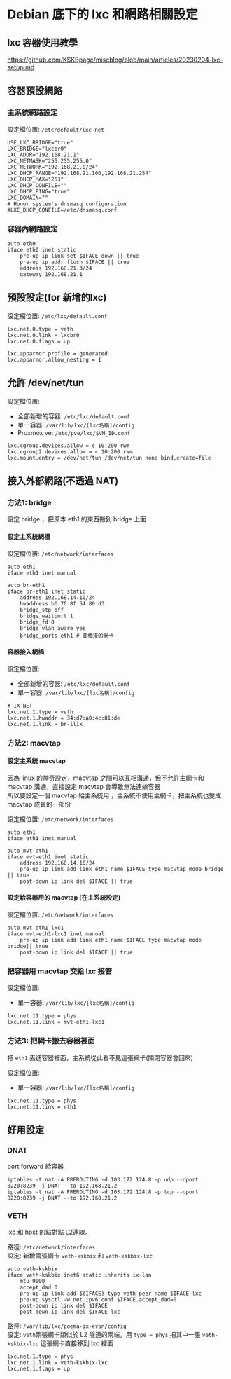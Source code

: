# Debian 底下的 lxc 和網路相關設定

## lxc 容器使用教學
https://github.com/KSKBpage/miscblog/blob/main/articles/20230204-lxc-setup.md

## 容器預設網路

### 主系統網路設定

設定檔位置: `/etc/default/lxc-net`
```
USE_LXC_BRIDGE="true"
LXC_BRIDGE="lxcbr0"
LXC_ADDR="192.168.21.1"
LXC_NETMASK="255.255.255.0"
LXC_NETWORK="192.168.21.0/24"
LXC_DHCP_RANGE="192.168.21.100,192.168.21.254"
LXC_DHCP_MAX="253"
LXC_DHCP_CONFILE=""
LXC_DHCP_PING="true"
LXC_DOMAIN=""
# Honor system's dnsmasq configuration
#LXC_DHCP_CONFILE=/etc/dnsmasq.conf
```

### 容器內網路設定
```
auto eth0
iface eth0 inet static
    pre-up ip link set $IFACE down || true
    pre-up ip addr flush $IFACE || true
    address 192.168.21.3/24
    gateway 192.168.21.1
```


## 預設設定(for 新增的lxc)

設定檔位置: `/etc/lxc/default.conf`
```
lxc.net.0.type = veth
lxc.net.0.link = lxcbr0
lxc.net.0.flags = up

lxc.apparmor.profile = generated
lxc.apparmor.allow_nesting = 1
```


## 允許 /dev/net/tun

設定檔位置: 
* 全部新增的容器: `/etc/lxc/default.conf`
* 單一容器: `/var/lib/lxc/[lxc名稱]/config`
* Proxmox ve: `/etc/pve/lxc/$VM_ID.conf`

```
lxc.cgroup.devices.allow = c 10:200 rwm
lxc.cgroup2.devices.allow = c 10:200 rwm
lxc.mount.entry = /dev/net/tun /dev/net/tun none bind,create=file
```

## 接入外部網路(不透過 NAT)

### 方法1: bridge

設定 bridge ，把原本 eth1 的東西搬到 bridge 上面

#### 設定主系統網橋

設定檔位置: `/etc/network/interfaces`
```
auto eth1
iface eth1 inet manual

auto br-eth1
iface br-eth1 inet static
    address 192.168.14.10/24
    hwaddress b6:70:8f:54:80:d3
    bridge_stp off
    bridge_waitport 1
    bridge_fd 0
    bridge_vlan_aware yes
    bridge_ports eth1 # 要橋接的網卡
```

#### 容器接入網橋

設定檔位置: 
* 全部新增的容器: `/etc/lxc/default.conf`
* 單一容器: `/var/lib/lxc/[lxc名稱]/config`

```
# IX NET
lxc.net.1.type = veth
lxc.net.1.hwaddr = 34:d7:a0:4c:81:de
lxc.net.1.link = br-llix
```

### 方法2: macvtap

#### 設定主系統 macvtap

因為 linux 的神奇設定，macvtap 之間可以互相溝通，但不允許主網卡和 macvtap 溝通，直接設定 macvtap 會導致無法連線容器  
所以要設定一個 macvtap 給主系統用 ，主系統不使用主網卡，把主系統也變成 macvtap 成員的一部份  

設定檔位置: `/etc/network/interfaces`
```
auto eth1
iface eth1 inet manual

auto mvt-eth1
iface mvt-eth1 inet static
    address 192.168.14.10/24
    pre-up ip link add link eth1 name $IFACE type macvtap mode bridge || true
    post-down ip link del $IFACE || true
```

#### 設定給容器用的 macvtap (在主系統設定)

設定檔位置: `/etc/network/interfaces`
```
auto mvt-eth1-lxc1
iface mvt-eth1-lxc1 inet manual
    pre-up ip link add link eth1 name $IFACE type macvtap mode bridge|| true
    post-down ip link del $IFACE || true
```
### 把容器用 macvtap 交給 lxc 接管

設定檔位置: 
* 單一容器: `/var/lib/lxc/[lxc名稱]/config`

```
lxc.net.11.type = phys
lxc.net.11.link = mvt-eth1-lxc1
```

### 方法3: 把網卡搬去容器裡面
把 `eth1` 丟進容器裡面，主系統從此看不見這張網卡(關閉容器會回來)

設定檔位置: 
* 單一容器: `/var/lib/lxc/[lxc名稱]/config`

```
lxc.net.11.type = phys
lxc.net.11.link = eth1
```

## 好用設定

### DNAT
port forward 給容器
```
iptables -t nat -A PREROUTING -d 103.172.124.8 -p udp --dport 8220:8239 -j DNAT --to 192.168.21.2
iptables -t nat -A PREROUTING -d 103.172.124.8 -p tcp --dport 8220:8239 -j DNAT --to 192.168.21.2
```

### VETH
lxc 和 host 的點對點 L2連線。

路徑: `/etc/network/interfaces`  
設定: 新增兩張網卡 `veth-kskbix` 和 `veth-kskbix-lxc`
```
auto veth-kskbix
iface veth-kskbix inet6 static inherits ix-lan
    mtu 9000
    accept_dad 0
    pre-up ip link add ${IFACE} type veth peer name $IFACE-lxc
    pre-up sysctl -w net.ipv6.conf.$IFACE.accept_dad=0
    post-down ip link del $IFACE
    post-down ip link del $IFACE-lxc
```

路徑: `/var/lib/lxc/poema-ix-evpn/config`  
設定: `veth`兩張網卡類似於 L2 隧道的兩端。用 `type = phys` 把其中一張 `veth-kskbix-lxc` 這張網卡直接移到 lxc 裡面
```
lxc.net.1.type = phys
lxc.net.1.link = veth-kskbix-lxc
lxc.net.1.flags = up
